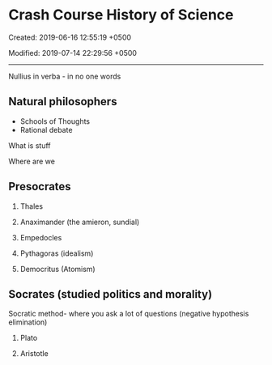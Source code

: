 # Crash Course History of Science

Created: 2019-06-16 12:55:19 +0500

Modified: 2019-07-14 22:29:56 +0500

---

Nullius in verba - in no one words

## Natural philosophers
-   Schools of Thoughts
-   Rational debate

What is stuff

Where are we

## Presocrates

1.  Thales

2.  Anaximander (the amieron, sundial)

3.  Empedocles

4.  Pythagoras (idealism)

5.  Democritus (Atomism)

## Socrates (studied politics and morality)

Socratic method- where you ask a lot of questions (negative hypothesis elimination)

1.  Plato

2.  Aristotle


